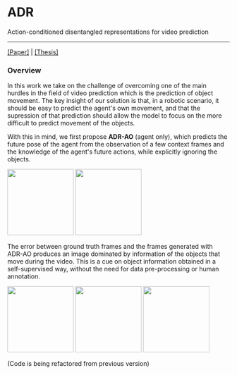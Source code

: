 # ADR
Action-conditioned disentangled representations for video prediction

--------------------

[[Paper]](https://arxiv.org/abs/1910.02564) | [[Thesis]](https://www.youtube.com/watch?v=MVCRLVg8vc8&t=6s)

### Overview
In this work we take on the challenge of overcoming one of the main hurdles in the field of video prediction which is the prediction of object movement. 
The key insight of our solution is that, in a robotic scenario, it should be easy to predict the agent's own movement, and that the supression of that prediction should allow the model to focus on the more difficult to predict movement of the objects.

With this in mind, we first propose **ADR-AO** (agent only), which predicts the future pose of the agent from the observation of a few context frames and the knowledge of the agent's future actions, while explicitly ignoring the objects.

<img src="https://web.ist.utl.pt/ist181063/vp_examples/adr_ao/ex1/gt.gif" width="150" height="150"/> <img src="https://web.ist.utl.pt/ist181063/vp_examples/adr_ao/ex1/x_a.gif" width="150" height="150"/>

The error between ground truth frames and the frames generated with ADR-AO produces an image dominated by information of the objects that move during the video. This is a cue on object information obtained in a self-supervised way, without the need for data pre-processing or human annotation.

<img src="https://web.ist.utl.pt/ist181063/vp_examples/error_images/example_a/gt.gif" width="150" height="150"/> <img src="https://web.ist.utl.pt/ist181063/vp_examples/error_images/example_a/x_a.gif" width="150" height="150"/> <img src="https://web.ist.utl.pt/ist181063/vp_examples/error_images/example_a/err.gif" width="150" height="150"/>

(Code is being refactored from previous version)
